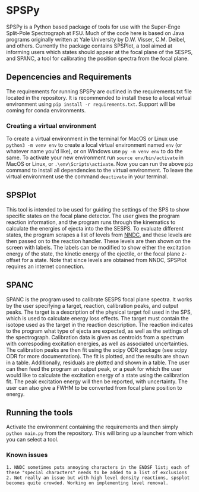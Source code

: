 # SPSPy
SPSPy is a Python based package of tools for use with the Super-Enge Split-Pole Spectrograph at FSU. Much of the code here is based on Java programs originally written at Yale University by D.W. Visser, C.M. Deibel, and others. Currently the package contains SPSPlot, a tool aimed at informing users which states should appear at the focal plane of the SESPS, and SPANC, a tool for calibrating the position spectra from the focal plane.

## Depencencies and Requirements
The requirements for running SPSPy are outlined in the requirements.txt file located in the repository. It is recommended to install these to a local virtual environment using `pip install -r requirements.txt`. Support will be coming for conda environments.

### Creating a virtual environment
To create a virtual environment in the terminal for MacOS or Linux use `python3 -m venv env` to create a local virtual environment named `env` (or whatever name you'd like), or on Windows use `py -m venv env` to do the same. To activate your new environment run `source env/bin/activate` in MacOS or Linux, or `.\env\Scripts\activate`. Now you can run the above `pip` command to install all dependencies to the virtual environment. To leave the virtual environment use the command `deactivate` in your terminal.

## SPSPlot
This tool is intended to be used for guiding the settings of the SPS to show specific states on the focal plane detector. The user gives the program reaction information, and the program runs through the kinematics to calculate the energies of ejecta into the the SESPS. To evaluate different states, the program scrapes a list of levels from [NNDC](https://www.nndc.bnl.gov/), and these levels are then passed on to the reaction handler. These levels are then shown on the screen with labels. The labels can be modified to show either the excitation energy of the state, the kinetic energy of the ejectile, or the focal plane z-offset for a state. Note that since levels are obtained from NNDC, SPSPlot requires an internet connection.

## SPANC
SPANC is the program used to calibrate SESPS focal plane spectra. It works by the user specifying a target, reaction, calibration peaks, and output peaks. The target is a description of the physical target foil used in the SPS, which is used to calculate energy loss effects. The target must contain the isotope used as the target in the reaction description. The reaction indicates to the program what type of ejecta are expected, as well as the settings of the spectrograph. Calibration data is given as centroids from a spectrum with correspoding excitation energies, as well as associated uncertainties. The calibration peaks are then fit using the scipy ODR package (see scipy ODR for more documentation). The fit is plotted, and the results are shown in a table. Additionally, residuals are plotted and shown in a table. The user can then feed the program an output peak, or a peak for which the user would like to calculate the excitation energy of a state using the calibration fit. The peak excitation energy will then be reported, with uncertainty. The user can also give a FWHM to be converted from focal plane position to energy. 

## Running the tools
Activate the environment containing the requirements and then simply `python main.py` from the repository. This will bring up a launcher from which you can select a tool.

### Known issues
	1. NNDC sometimes puts annoying characters in the ENDSF list; each of these "special characters" needs to be added to a list of exclusions
	2. Not really an issue but with high level density reactions, spsplot becomes quite crowded. Working on implementing level removal.
